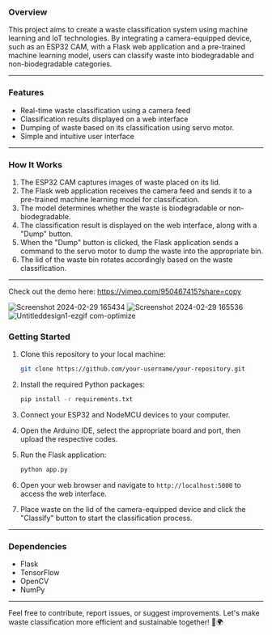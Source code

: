 ### Overview

This project aims to create a waste classification system using machine learning and IoT technologies. By integrating a camera-equipped device, such as an ESP32 CAM, with a Flask web application and a pre-trained machine learning model, users can classify waste into biodegradable and non-biodegradable categories.

---

### Features

- Real-time waste classification using a camera feed
- Classification results displayed on a web interface
- Dumping of waste based on its classification using servo motor.
- Simple and intuitive user interface

---

### How It Works

1. The ESP32 CAM captures images of waste placed on its lid.
2. The Flask web application receives the camera feed and sends it to a pre-trained machine learning model for classification.
3. The model determines whether the waste is biodegradable or non-biodegradable.
4. The classification result is displayed on the web interface, along with a "Dump" button.
5. When the "Dump" button is clicked, the Flask application sends a command to the servo motor to dump the waste into the appropriate bin.
6. The lid of the waste bin rotates accordingly based on the waste classification.

---
Check out the demo here:
https://vimeo.com/950467415?share=copy

![Screenshot 2024-02-29 165434](https://github.com/Mohd-Daniyal/WasteWise-An-Iot-based-Waste-Segregation/assets/96229438/0886ef9e-de57-4f04-8552-8d2e54d1b3eb)   ![Screenshot 2024-02-29 165536](https://github.com/Mohd-Daniyal/WasteWise-An-Iot-based-Waste-Segregation/assets/96229438/7ab6a219-2d87-4bc6-a130-216d8c3475cf)
![Untitleddesign1-ezgif com-optimize](https://github.com/Mohd-Daniyal/WasteWise-An-Iot-based-Waste-Segregation/assets/96229438/76b58f35-1fee-4a29-b916-d83e8dec1436)


### Getting Started

1. Clone this repository to your local machine:


   ```bash
   git clone https://github.com/your-username/your-repository.git
   ```

2. Install the required Python packages:

   ```bash
   pip install -r requirements.txt
   ```

3. Connect your ESP32 and NodeMCU devices to your computer.

4. Open the Arduino IDE, select the appropriate board and port, then upload the respective codes.

5. Run the Flask application:

   ```bash
   python app.py
   ```

6. Open your web browser and navigate to `http://localhost:5000` to access the web interface.

7. Place waste on the lid of the camera-equipped device and click the "Classify" button to start the classification process.

---

### Dependencies

- Flask
- TensorFlow
- OpenCV
- NumPy

---

Feel free to contribute, report issues, or suggest improvements. Let's make waste classification more efficient and sustainable together! 🌱🌍
